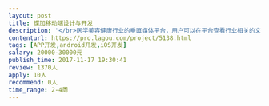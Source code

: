 ```yaml
---                
layout: post       
title: 蝶加移动端设计与开发           
description: '</br>医学美容健康行业的垂直媒体平台，用户可以在平台查看行业相关的文章、快讯、融资信息。</br>'     
contenturl: https://pro.lagou.com/project/5138.html      
tags: [APP开发,android开发,iOS开发]            
salary: 20000-30000元          
publish_time: 2017-11-17 19:30:41         
review: 1370人                   
apply: 10人                   
recommend: 0人                   
time_range: 2-4周              
---                 
```

